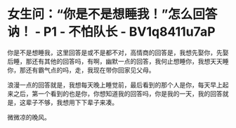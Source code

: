 # 女生问：“你是不是想睡我！”怎么回答讷！ - P1 - 不怕队长 - BV1q8411u7aP

你是不是想睡我，这里回答是或不是都不对，高情商的回答是，我想先娶你，先娶后睡，那还有其他的回答吗，有啊，幽默一点的回答，我何止想睡你，我想天天睡你，那还有霸气点的吗，走，我现在带你回家见父母。

浪漫一点的回答就是，我想每天晚上睡觉前，最后看到的那个人是你，每天早上起来之后，第一个看到的也是你，你想知道我的回答吗，你是我的一天，我的回答就是，这辈子不够，我想用下下辈子来凑。

微微凉的晚风。